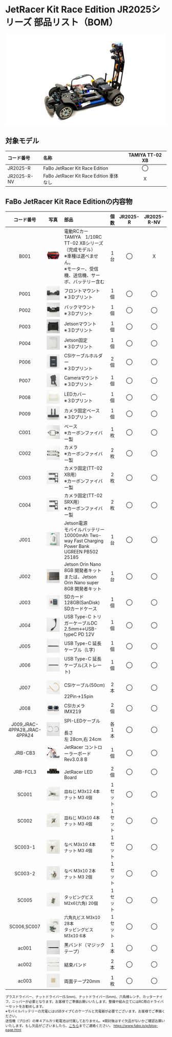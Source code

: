 # JetRacer Kit Race Edition JR2025シリーズ 部品リスト（BOM）

![](./img/001bom/JR2025_TOP.JPG)

<div style="text-align: right;font-size: 60%">
</div>

## 対象モデル

|コード番号|名称|TAMIYA TT-02 XB|
|:--|:--|:--:|
|JR2025-R|FaBo JetRacer Kit Race Edition|◯|
|JR2025-R-NV|FaBo JetRacer Kit Race Edition 車体なし|X|

## FaBo JetRacer Kit Race Editionの内容物

|コード番号|写真|部品|個数|JR2025-R|JR2025-R-NV|
|:--:|:--:|:--|:--:|:--:|:--:|
|B001|![](./img/001bom/TT-02XBmodel800840.jpeg)|<span style="font-size:14px;">電動RCカー<br>TAMIYA　1/10RC TT-02 XBシリーズ（完成モデル）<br>※車種は選べません。<br>※モーター、受信機、送信機、サーボ、バッテリー含む</span>|1台|◯|X|
|P001|![](./img/001bom/P001.JPG)|<span style="font-size:14px;">フロントマウント<br>※３Dプリント</span>|1個|◯|◯|
|P002|![](./img/001bom/P002.JPG)|<span style="font-size:14px;">バックマウント<br>※３Dプリント</span>|1個|◯|◯|
|P003|![](./img/001bom/P003.JPG)|<span style="font-size:14px;">Jetsonマウント<br>※３Dプリント</span>|1個|◯|◯|
|P004|![](./img/001bom/P004.JPG)|<span style="font-size:14px;">Jetson固定<br>※３Dプリント</span>|1個|◯|◯|
|P006|![](./img/001bom/P006.JPG)|<span style="font-size:14px;">CSIケーブルホルダー<br>※３Dプリント</span>|2個|◯|◯|
|P007|![](./img/001bom/P009.JPG)|<span style="font-size:14px;">Cameraマウント<br>※３Dプリント</span>|1個|◯|◯|
|P008|![](./img/001bom/P008.JPG)|<span style="font-size:14px;">LEDカバー<br>※３Dプリント</span>|1個|◯|◯|
|P009|![](./img/001bom/P007.JPG)|<span style="font-size:14px;">カメラ固定ベース<br>※３Dプリント</span>|1個|◯|◯|
|C001|![](./img/001bom/C001.JPG)|<span style="font-size:14px;">ベース<br>※カーボンファイバー製</span>|1枚|◯|◯|
|C002|![](./img/001bom/C002.JPG)|<span style="font-size:14px;">カメラ<br>※カーボンファイバー製</span>|2枚|◯|◯|
|C003|![](./img/001bom/C003.JPG)|<span style="font-size:14px;">カメラ固定(TT-02 XB用）<br>※カーボンファイバー製</span>|2枚|◯|◯|
|C004|![](./img/001bom/C004.JPG)|<span style="font-size:14px;">カメラ固定(TT-02 SRX用）<br>※カーボンファイバー製</span>|2枚|◯|◯|
|J001|![](./img/001bom/J001.JPG)|<span style="font-size:14px;">Jetson電源<br>モバイルバッテリー　10000mAh Two-way Fast Charging Power Bank UGREEN PB502 25185</span>|1台|◯|◯|
|J002|![](./img/001bom/J002.JPG)|<span style="font-size:14px;">Jetson Orin Nano 8GB 開発者キット　または、Jetson Orin Nano super 8GB 開発者キット　</span>|1台|◯|◯|
|J003|![](./img/001bom/J003.JPG)|SDカード128GB(SanDisk)<br>SDカードケース</span>|1個|◯|◯|
|J004|![](./img/001bom/J004.JPG)|<span style="font-size:14px;">USB Type-C トリガーケーブルDC 2.5mm<->USB-typeC PD 12V</span>|1個|◯|◯|
|J005|![](./img/001bom/J005.JPG)|<span style="font-size:14px;">USB Type-C 延長ケーブル（L字）</span>|1個|◯|◯|
|J006|![](./img/001bom/J006.JPG)|<span style="font-size:14px;">USB Type-C 延長ケーブル(ストレート)</span>|1個|◯|◯|
|J007|![](./img/001bom/J007.JPG)|<span style="font-size:14px;"><br>CSIケーブル(50cm)<br><br>22Pin->15pin</span>|2本|◯|◯|
|J008|![](./img/001bom/J008.JPG)|<span style="font-size:14px;">CSIカメラ　IMX219</span>|2個|◯|◯|
|J009,JRAC-4PPA28,JRAC-4PPA24|![](./img/001bom/J009.JPG)|<span style="font-size:14px;">SPI-LEDケーブル<br><br>長さ<br>左 28cm,右 24cm</span>|各1本|◯|◯|
|JRB-CB3|![](./img/001bom/JRB-CB3.JPG)|<span style="font-size:14px;">JetRacer コントローラーボード<br>Rev3.0.8 B</span>|1個|◯|◯|
|JRB-FCL3|![](./img/001bom/JRB-LED.JPG)|<span style="font-size:14px;"><br>JetRacer LED Board</span>|2個|◯|◯|
|SC001|![](./img/001bom/sc001.JPG)|<span style="font-size:13px;">皿ねじ M3x12 4本<br>ナット M3 4個</span>|1セット|◯|◯|
|SC002|![](./img/001bom/sc002.JPG)|<span style="font-size:13px;">皿ねじ M3x10 4本<br>ナット M3 4個</span>|1セット|◯|◯|
|SC003-1|![](./img/001bom/sc003-1.JPG)|<span style="font-size:13px;">なべ M3x10 4本<br>ナット M3 4個</span>|1セット|◯|◯|
|SC003-2|![](./img/001bom/sc003-2.JPG)|<span style="font-size:13px;">なべ M3x10 2本<br>ナット M3 2個</span>|1セット|◯|◯|
|SC005|![](./img/001bom/sc005.JPG)|<span style="font-size:13px;">タッピングビス M2x6(六角) 20個|1セット</span>|◯|◯|
|SC006,SC007|![](./img/001bom/sc006and7.JPG)|<span style="font-size:13px;">六角丸ビス M3x10 28本<br>タッピングビス　M3x10 6本</span>|1セット|◯|◯|
|ac001|![](./img/001bom/AC001.JPG)|<span style="font-size:14px;">黒バンド（マジックテープ）</span>|1本|◯|◯|
|ac002|![](./img/001bom/AC002.JPG)|<span style="font-size:14px;">結束バンド</span>|2本|◯|◯|
|ac003|![](./img/001bom/AC003.JPG)|<span style="font-size:14px;">両面テープ20mm</span>|1枚|◯|◯|

<div style="text-align: left;font-size: 75%">プラスドライバー、ナットドライバー(5.5mm)、ナットドライバー(5mm)、六角棒レンチ、カッターナイフ、ニッパーが必要となります。お客様でご準備お願いいたします。整備や組み立てにはRC用のドライバーセットをお勧めします。<br>※モバイルバッテリーの充電にはUSBタイプＣのケーブルと充電器が必要でございます。お客様でご準備ください。<br>送信機（プロポ）の単４アルカリ乾電池は付属しておりません。※開封後はすぐ欠品がないかご確認お願いいたします。もし欠品がございましたら、<a href="https://www.fabo.io/p/blog-page.html">こちら</a>までご連絡ください。
<a href="https://www.fabo.io/p/blog-page.html">https://www.fabo.io/p/blog-page.html</a>
</div>

